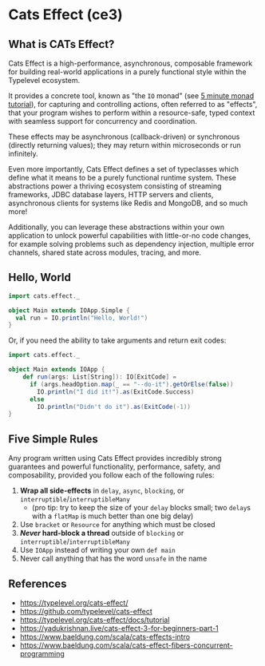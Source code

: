 # Cats Effect (ce3)

## What is CATs Effect?

Cats Effect is a high-performance, asynchronous, 
composable framework for building real-world 
applications in a purely functional style within
the Typelevel ecosystem. 

It provides a concrete tool, known as "the `IO` 
monad"  (see [5 minute monad tutorial](http://www.cs.cornell.edu/~akhirsch/monads.html)), 
for capturing and controlling actions, often
referred to as "effects",
that your program wishes to perform within a 
resource-safe, typed context with seamless support
for concurrency and coordination.

These effects may be asynchronous (callback-driven)
or synchronous (directly returning values); they
may return within microseconds or run infinitely.

Even more importantly, Cats Effect defines a set of
typeclasses which define what it means to be a purely
functional runtime system. These abstractions power 
a thriving ecosystem consisting of streaming 
frameworks, JDBC database layers, HTTP servers and 
clients, asynchronous clients for systems like Redis
and MongoDB, and so much more! 

Additionally, you can leverage these abstractions
within your own application to unlock powerful 
capabilities with little-or-no code changes,
for example solving problems such as dependency
injection, multiple error channels, shared state 
across modules, tracing, and more.

## Hello, World

```scala
import cats.effect._

object Main extends IOApp.Simple {
  val run = IO.println("Hello, World!")
}
```

Or, if you need the ability to take arguments and 
return exit codes:

```scala
import cats.effect._

object Main extends IOApp {
    def run(args: List[String]): IO[ExitCode] =
      if (args.headOption.map(_ == "--do-it").getOrElse(false))
        IO.println("I did it!").as(ExitCode.Success)
      else 
        IO.println("Didn't do it").as(ExitCode(-1))
}
```
## Five Simple Rules
Any program written using Cats Effect provides 
incredibly strong guarantees and powerful 
functionality, performance, safety, and 
composability, provided you follow each of the 
following rules:

1. **Wrap all side-effects** in `delay`, `async`, `blocking`,
or `interruptible`/`interruptibleMany`</br>
    * (pro tip: try to keep the size of your `delay`
    blocks small; two `delay`s with a `flatMap` is
    much better than one big delay)
2. Use `bracket` or `Resource` for anything which 
must be closed
1. ***Never* hard-block a thread** outside of `blocking`
or `interruptible`/`interruptibleMany`
1. Use `IOApp` instead of writing your own `def main`
1. Never call anything that has the word `unsafe` 
in the name

## References

* https://typelevel.org/cats-effect/
* https://github.com/typelevel/cats-effect
* https://typelevel.org/cats-effect/docs/tutorial
* https://yadukrishnan.live/cats-effect-3-for-beginners-part-1
* https://www.baeldung.com/scala/cats-effects-intro
* https://www.baeldung.com/scala/cats-effect-fibers-concurrent-programming

